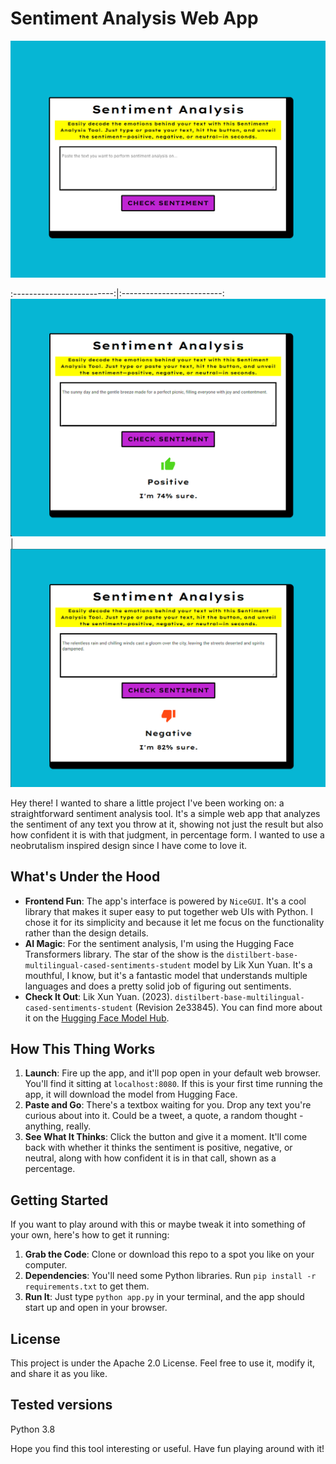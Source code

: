 # Sentiment Analysis Web App

![Sentiment Analysis Web App UI screenshot](sample_images/webApp_ui_example.png)

:-------------------------:|:-------------------------:
![](sample_images/webApp_ui_positive.png)  |  ![](sample_images/webApp_ui_negative.png)

Hey there! I wanted to share a little project I've been working on: a straightforward sentiment analysis tool. It's a simple web app that analyzes the sentiment of any text you throw at it, showing not just the result but also how confident it is with that judgment, in percentage form. I wanted to use a neobrutalism inspired design since I have come to love it.

## What's Under the Hood

- **Frontend Fun**: The app's interface is powered by `NiceGUI`. It's a cool library that makes it super easy to put together web UIs with Python. I chose it for its simplicity and because it let me focus on the functionality rather than the design details.
- **AI Magic**: For the sentiment analysis, I'm using the Hugging Face Transformers library. The star of the show is the `distilbert-base-multilingual-cased-sentiments-student` model by Lik Xun Yuan. It's a mouthful, I know, but it's a fantastic model that understands multiple languages and does a pretty solid job of figuring out sentiments.
- **Check It Out**: Lik Xun Yuan. (2023). `distilbert-base-multilingual-cased-sentiments-student` (Revision 2e33845). You can find more about it on the [Hugging Face Model Hub](https://huggingface.co/lxyuan/distilbert-base-multilingual-cased-sentiments-student).

## How This Thing Works

1. **Launch**: Fire up the app, and it'll pop open in your default web browser. You'll find it sitting at `localhost:8080`. If this is your first time running the app, it will download the model from Hugging Face.
2. **Paste and Go**: There's a textbox waiting for you. Drop any text you're curious about into it. Could be a tweet, a quote, a random thought - anything, really.
3. **See What It Thinks**: Click the button and give it a moment. It'll come back with whether it thinks the sentiment is positive, negative, or neutral, along with how confident it is in that call, shown as a percentage.

## Getting Started

If you want to play around with this or maybe tweak it into something of your own, here's how to get it running:

1. **Grab the Code**: Clone or download this repo to a spot you like on your computer.
2. **Dependencies**: You'll need some Python libraries. Run `pip install -r requirements.txt` to get them.
3. **Run It**: Just type `python app.py` in your terminal, and the app should start up and open in your browser.

## License

This project is under the Apache 2.0 License. Feel free to use it, modify it, and share it as you like.

## Tested versions
Python 3.8

Hope you find this tool interesting or useful. Have fun playing around with it!

